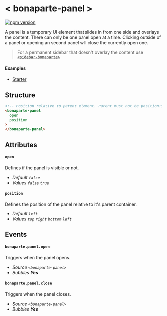 # < bonaparte-panel >

[![npm version](https://badge.fury.io/js/bonaparte-panel.svg)](http://badge.fury.io/js/bonaparte-panel)

A panel is a temporary UI element that slides in from one side and overlays the content.
There can only be one panel open at a time. Clicking outside of a panel or opening an second panel will close the currently open one.

> For a permanent sidebar that doesn't overlay the content use [`<sidebar-bonaparte>`](bonaparte-sidebar.html)

#### Examples

- [Starter](http://bonaparte.github.io/starter-vanilla)


## Structure
```html
<!-- Position relative to parent element. Parent must not be position:static. -->
<bonaparte-panel
  open
  position
>
</bonaparte-panel>
```

## Attributes

#### `open`
Defines if the panel is visible or not.<br>
- _Default `false`_<br>
- _Values `false` `true`_


#### `position`
Defines the position of the panel relative to it's parent container.<br>
- _Default `left`_<br>
- _Values `top` `right` `bottom` `left`_

## Events

#### `bonaparte.panel.open`
Triggers when the panel opens.

- _Source `<bonaparte-panel>`_<br>
- _Bubbles __Yes___

#### `bonaparte.panel.close`
Triggers when the panel closes.<br>
- _Source `<bonaparte-panel>`_<br>
- _Bubbles __Yes___
